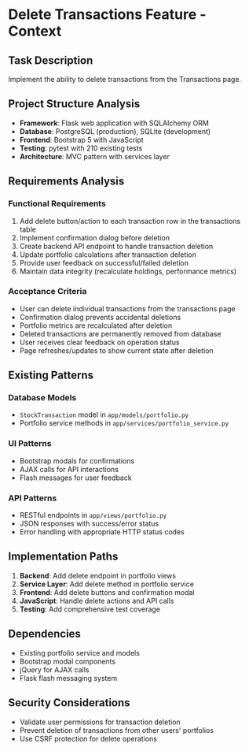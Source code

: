 # Delete Transactions Feature - Context

## Task Description
Implement the ability to delete transactions from the Transactions page.

## Project Structure Analysis
- **Framework**: Flask web application with SQLAlchemy ORM
- **Database**: PostgreSQL (production), SQLite (development)
- **Frontend**: Bootstrap 5 with JavaScript
- **Testing**: pytest with 210 existing tests
- **Architecture**: MVC pattern with services layer

## Requirements Analysis
### Functional Requirements
1. Add delete button/action to each transaction row in the transactions table
2. Implement confirmation dialog before deletion
3. Create backend API endpoint to handle transaction deletion
4. Update portfolio calculations after transaction deletion
5. Provide user feedback on successful/failed deletion
6. Maintain data integrity (recalculate holdings, performance metrics)

### Acceptance Criteria
- User can delete individual transactions from the transactions page
- Confirmation dialog prevents accidental deletions
- Portfolio metrics are recalculated after deletion
- Deleted transactions are permanently removed from database
- User receives clear feedback on operation status
- Page refreshes/updates to show current state after deletion

## Existing Patterns
### Database Models
- `StockTransaction` model in `app/models/portfolio.py`
- Portfolio service methods in `app/services/portfolio_service.py`

### UI Patterns
- Bootstrap modals for confirmations
- AJAX calls for API interactions
- Flash messages for user feedback

### API Patterns
- RESTful endpoints in `app/views/portfolio.py`
- JSON responses with success/error status
- Error handling with appropriate HTTP status codes

## Implementation Paths
1. **Backend**: Add delete endpoint in portfolio views
2. **Service Layer**: Add delete method in portfolio service
3. **Frontend**: Add delete buttons and confirmation modal
4. **JavaScript**: Handle delete actions and API calls
5. **Testing**: Add comprehensive test coverage

## Dependencies
- Existing portfolio service and models
- Bootstrap modal components
- jQuery for AJAX calls
- Flask flash messaging system

## Security Considerations
- Validate user permissions for transaction deletion
- Prevent deletion of transactions from other users' portfolios
- Use CSRF protection for delete operations